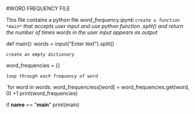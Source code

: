 #WORD FREQUENCY FILE

This file contains a python file *word_frequency.ipynb* 
*`create a function *main*` that accepts user input and use python function .split() and return the number of times words in the user input appears as output* 

def main():
  words = input("Enter text").split()

*`create an empty dictionary`*

word_frequencies = {}  

*`loop through each frequency of word`*

`for word in words:
     word_frequenciess[word] = word_frequencies.get(word, 0) +1
print(word_frequencies)

if __name__ == "__main__"
print(main)